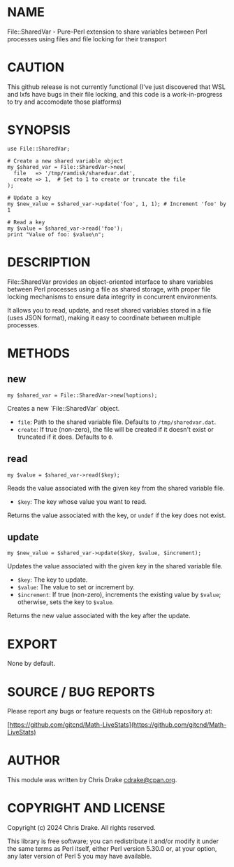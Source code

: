 # NAME

File::SharedVar - Pure-Perl extension to share variables between Perl processes using files and file locking for their transport

# CAUTION

This github release is not currently functional (I've just discovered that WSL and lxfs have bugs in their file locking, and this code is a work-in-progress to try and accomodate those platforms)

# SYNOPSIS

    use File::SharedVar;

    # Create a new shared variable object
    my $shared_var = File::SharedVar->new(
      file   => '/tmp/ramdisk/sharedvar.dat',
      create => 1,  # Set to 1 to create or truncate the file
    );

    # Update a key
    my $new_value = $shared_var->update('foo', 1, 1); # Increment 'foo' by 1

    # Read a key
    my $value = $shared_var->read('foo');
    print "Value of foo: $value\n";

# DESCRIPTION

File::SharedVar provides an object-oriented interface to share variables between Perl processes using a file as shared storage, with proper file locking mechanisms to ensure data integrity in concurrent environments.

It allows you to read, update, and reset shared variables stored in a file (uses JSON format), making it easy to coordinate between multiple processes.

# METHODS

## new

    my $shared_var = File::SharedVar->new(%options);

Creates a new \`File::SharedVar\` object.

- `file`: Path to the shared variable file. Defaults to `/tmp/sharedvar.dat`.
- `create`: If true (non-zero), the file will be created if it doesn't exist or truncated if it does. Defaults to `0`.

## read

    my $value = $shared_var->read($key);

Reads the value associated with the given key from the shared variable file.

- `$key`: The key whose value you want to read.

Returns the value associated with the key, or `undef` if the key does not exist.

## update

    my $new_value = $shared_var->update($key, $value, $increment);

Updates the value associated with the given key in the shared variable file.

- `$key`: The key to update.
- `$value`: The value to set or increment by.
- `$increment`: If true (non-zero), increments the existing value by `$value`; otherwise, sets the key to `$value`.

Returns the new value associated with the key after the update.

# EXPORT

None by default.

# SOURCE / BUG REPORTS

Please report any bugs or feature requests on the GitHub repository at:

[https://github.com/gitcnd/Math-LiveStats](https://github.com/gitcnd/Math-LiveStats)

# AUTHOR

This module was written by Chris Drake <cdrake@cpan.org>.

# COPYRIGHT AND LICENSE

Copyright (c) 2024 Chris Drake. All rights reserved.

This library is free software; you can redistribute it and/or modify
it under the same terms as Perl itself, either Perl version 5.30.0 or,
at your option, any later version of Perl 5 you may have available.
